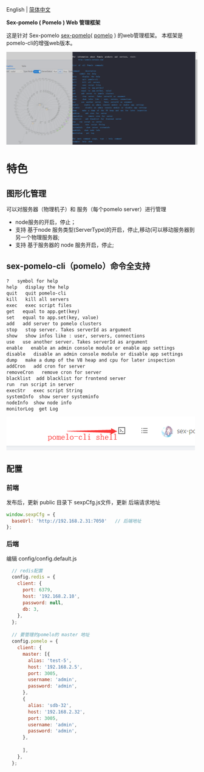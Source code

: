 English | [简体中文](./README.zh-CN.md)

**Sex-pomelo ( Pomelo ) Web 管理框架**

这是针对 Sex-pomelo [sex-pomelo](https://github.com/sex-pomelo/sex-pomelo)( [pomelo](https://github.com/NetEase/pomelo) ) 的web管理框架。 本框架是 pomelo-cli的增强web版本。

![shell](https://github.com/shudingbo/mypictures/blob/master/sex-pomelo-web/shell.png?raw=true)

# 特色
## 图形化管理
可以对服务器（物理机子）和 服务（每个pomelo server）进行管理
  * node服务的开启，停止；
  * 支持 基于node 服务类型(ServerType)的开启，停止,移动(可以移动服务器到另一个物理服务器; 
  * 支持 基于服务器的 node 服务开启，停止;

## sex-pomelo-cli（pomelo）命令全支持
```
?   symbol for help
help   display the help
quit   quit pomelo-cli
kill   kill all servers
exec   exec script files
get   equal to app.get(key) 
set   equal to app.set(key, value)
add   add server to pomelo clusters
stop   stop server. Takes serverId as argument
show   show infos like : user, servers, connections
use   use another server. Takes serverId as argument
enable   enable an admin console module or enable app settings
disable   disable an admin console module or disable app settings
dump   make a dump of the V8 heap and cpu for later inspection
addCron   add cron for server
removeCron   remove cron for server
blacklist  add blacklist for frontend server
run  run script in server
execStr   exec script String
systemInfo  show server systeminfo
nodeInfo  show node info
monitorLog  get Log
```

![shell Icon](https://github.com/shudingbo/mypictures/blob/master/sex-pomelo-web/shell-icon.png?raw=true)

## 配置
### 前端
发布后，更新 public 目录下 sexpCfg.js文件，更新 后端请求地址
``` javascript
window.sexpCfg = {
  baseUrl: 'http://192.168.2.31:7050'   // 后端地址
};
```

### 后端
 编辑 config/config.default.js
``` javascript
  // redis配置
  config.redis = {
    client: {
      port: 6379,
      host: '192.168.2.10',
      password: null,
      db: 3,
    },
  };

  // 要管理的pomelo的 master 地址
  config.pomelo = {
    client: {
      master: [{
        alias: 'test-5',
        host: '192.168.2.5',
        port: 3005,
        username: 'admin',
        password: 'admin',
      },
      {
        alias: 'sdb-32',
        host: '192.168.2.32',
        port: 3005,
        username: 'admin',
        password: 'admin',
      },

      ],
    },
  };
```



